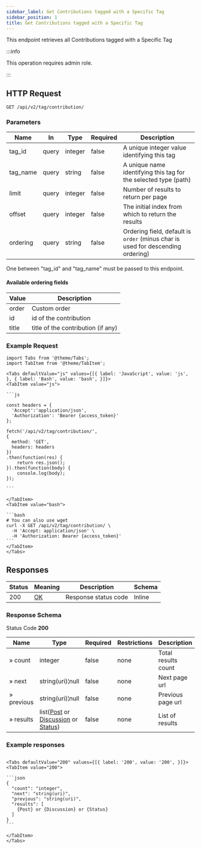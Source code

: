```yaml
---
sidebar_label: Get Contributions tagged with a Specific Tag
sidebar_position: 1
title: Get Contributions tagged with a Specific Tag
---
```


This endpoint retrieves all Contributions tagged with a Specific Tag

:::info

This operation requires admin role.

:::

## HTTP Request

`GET /api/v2/tag/contribution/`

### Parameters

| Name     | In    | Type    | Required | Description                                                                     |
|----------|-------|---------|----------|---------------------------------------------------------------------------------|
| tag_id   | query | integer | false    | A unique integer value identifying this tag                                     |
| tag_name | query | string  | false    | A unique name identifying this tag for the selected type (path)                 |
| limit    | query | integer | false    | Number of results to return per page                                            |
| offset   | query | integer | false    | The initial index from which to return the results                              |
| ordering | query | string  | false    | Ordering field, default is `order` (minus char is used for descending ordering) |

One between "tag_id" and "tag_name" must be passed to this endpoint.

#### Available ordering fields

| Value | Description                        |
|-------|------------------------------------|
| order | Custom order                       |
| id    | id of the contribution             |
| title | title of the contribution (if any) |

### Example Request

````mdx-code-block
import Tabs from '@theme/Tabs';
import TabItem from '@theme/TabItem';

<Tabs defaultValue="js" values={[{ label: 'JavaScript', value: 'js', }, { label: 'Bash', value: 'bash', }]}>
<TabItem value="js">

```js

const headers = {
  'Accept':'application/json',
  'Authorization': 'Bearer {access_token}'
};

fetch('/api/v2/tag/contribution/',
{
  method: 'GET',
  headers: headers
})
.then(function(res) {
    return res.json();
}).then(function(body) {
    console.log(body);
});

```

</TabItem>
<TabItem value="bash">

```bash
# You can also use wget
curl -X GET /api/v2/tag/contribution/ \
  -H 'Accept: application/json' \
  -H 'Authorization: Bearer {access_token}'
```
</TabItem>
</Tabs>
````

## Responses

| Status | Meaning                                                 | Description          | Schema |
|--------|---------------------------------------------------------|----------------------|--------|
| 200    | [OK](https://tools.ietf.org/html/rfc7231#section-6.3.1) | Response status code | Inline | 

### Response Schema

Status Code **200**

| Name       | Type                                                                                                                                                         | Required | Restrictions | Description         |
|------------|--------------------------------------------------------------------------------------------------------------------------------------------------------------|----------|--------------|---------------------|
| » count    | integer                                                                                                                                                      | false    | none         | Total results count |
| » next     | string(uri)¦null                                                                                                                                             | false    | none         | Next page url       |
| » previous | string(uri)¦null                                                                                                                                             | false    | none         | Previous page url   |
| » results  | list([Post](/docs/apireference/v2/schemas/post) or [Discussion](/docs/apireference/v2/schemas/discussion) or [Status](/docs/apireference/v2/schemas/status)) | false    | none         | List of results     |

### Example responses


````mdx-code-block

<Tabs defaultValue="200" values={[{ label: '200', value: '200', }]}>
<TabItem value="200">

```json
{
  "count": "integer",
  "next": "string(uri)",
  "previous": "string(uri)",
  "results": [
    {Post} or {Discussion} or {Status}
  ]
}
```

</TabItem>
</Tabs>
````




